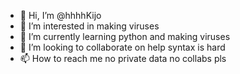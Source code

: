 - 👋 Hi, I’m @hhhhKijo
- 👀 I’m interested in making viruses
- 🌱 I’m currently learning python and making viruses
- 💞️ I’m looking to collaborate on help syntax is hard
- 📫 How to reach me no private data no collabs pls

<!---
hhhhKijo/hhhhKijo is a ✨ special ✨ repository because its `README.md` (this file) appears on your GitHub profile.
You can click the Preview link to take a look at your changes.
--->
